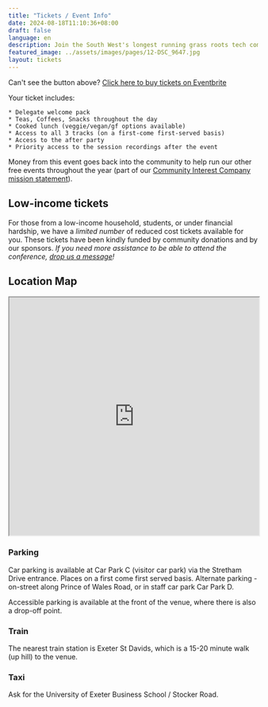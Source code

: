 ```yaml
---
title: "Tickets / Event Info"
date: 2024-08-18T11:10:36+08:00
draft: false
language: en
description: Join the South West's longest running grass roots tech community
featured_image: ../assets/images/pages/12-DSC_9647.jpg
layout: tickets
---
```

<article class="post">

Can't see the button above? <a href="https://techexeter2024.eventbrite.co.uk" rel="noopener noreferrer" target="_blank">Click here to buy tickets on Eventbrite</a>

Your ticket includes:

    * Delegate welcome pack
    * Teas, Coffees, Snacks throughout the day
    * Cooked lunch (veggie/vegan/gf options available)
    * Access to all 3 tracks (on a first-come first-served basis)
    * Access to the after party
    * Priority access to the session recordings after the event

Money from this event goes back into the community to help run our other free events throughout the year (part of our <a href="https://techexeter.uk/about-us/" target="_blank">Community Interest Company mission statement</a>).

<h2>Low-income tickets</h2>

For those from a low-income household, students, or under financial hardship, we have a <em>limited number</em> of reduced cost tickets available for you. These tickets have been kindly funded by community donations and by our sponsors.
<em>If you need more assistance to be able to attend the conference, <a href="/contact">drop us a message</a>!</em>


<h2>Location Map</h2>
<iframe src="https://www.google.com/maps/d/u/1/embed?mid=1VRYIr9TLHGEbd6QLzr6SlspgiSjE95w&ehbc=2E312F&noprof=1" width="100%" height="480"></iframe>

<h3>Parking</h3>

Car parking is available at Car Park C (visitor car park) via the Stretham Drive entrance. Places on a first come first served basis. Alternate parking - on-street along Prince of Wales Road, or in staff car park Car Park D.

Accessible parking is available at the front of the venue, where there is also a drop-off point.

<h3>Train</h3>

The nearest train station is Exeter St Davids, which is a 15-20 minute walk (up hill) to the venue.

<h3>Taxi</h3>

Ask for the University of Exeter Business School / Stocker Road.

</article>